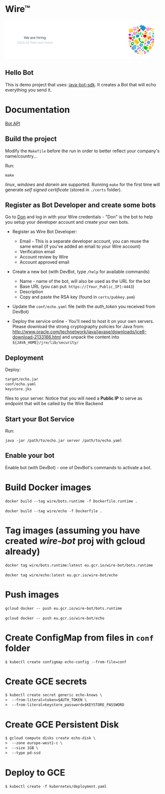 # Wire™

[![Wire logo](https://github.com/wireapp/wire/blob/master/assets/header-small.png?raw=true)](https://wire.com/jobs/)

## Hello Bot
This is demo project that uses: [java-bot-sdk](https://github.com/wireapp/bot-sdk). It creates a Bot that will echo everything 
you send it.

# Documentation
[Bot API](https://github.com/wireapp/wire-bot-java/wiki)

## Build the project
 Modify the `Makefile` before the run in order to better reflect your company's name/country...

 Run:
 ```
 make
 ```
 *linux*, *windows* and *darwin* are supported. Running `make` for the first time will generate *self signed certificate* (stored in `./certs` folder). 

## Register as Bot Developer and create some bots
 Go to [Don](https://app.wire.com?bot_name=don&bot_provider=d39b462f-7e60-4d88-82e1-44d632f94901&bot_service=7a7e5417-0ea3-4608-a5ff-cb809b93f65a) and log in with your Wire credentials - "Don" is the bot to help you setup your developer account and create your own bots.

- Register as Wire Bot Developer:
  - Email - This is a separate developer account, you can reuse the same email (if you've added an email to your Wire account)
  - Verification email
  - Account review by Wire
  - Account approved email

- Create a new bot (with DevBot, type `/help` for available commands)
  - Name - name of the bot, will also be used as the URL for the bot
  - Base URL (you can put: `https://[Your_Public_IP]:4443`)
  - Description
  - Copy and paste the RSA key (found in `certs/pubkey.pem`)

- Update the `conf/echo.yaml` file (with the *auth_token* you received from DevBot)

- Deploy the service online - You'll need to host it on your own servers.
  Please download the strong cryptography policies for Java from:
	  http://www.oracle.com/technetwork/java/javase/downloads/jce8-download-2133166.html
    and unpack the content into `${JAVA_HOME}/jre/lib/security/`

## Deployment
Deploy:
```
target/echo.jar
conf/echo.yaml
keystore.jks
```
files to your server. Notice that you will need a **Public IP** to serve as endpoint that will be called by the Wire Backend

## Start your Bot Service
Run:
```
java -jar /path/to/echo.jar server /path/to/echo.yaml
```

## Enable your bot
Enable bot (with DevBot) - one of DevBot's commands to activate a bot.

# Build Docker images
	docker build --tag wire/bots.runtime -f Dockerfile.runtime .

	docker build --tag wire/echo -f Dockerfile .

# Tag images (assuming you have created *wire-bot* proj with gcloud already)
    docker tag wire/bots.runtime:latest eu.gcr.io/wire-bot/bots.runtime

    docker tag wire/echo:latest eu.gcr.io/wire-bot/echo

# Push images
    gcloud docker -- push eu.gcr.io/wire-bot/bots.runtime

    gcloud docker -- push eu.gcr.io/wire-bot/echo

# Create ConfigMap from files in `conf` folder
```
$ kubectl create configmap echo-config --from-file=conf
```                                                     

# Create GCE secrets
```
$ kubectl create secret generic echo-knows \
>  --from-literal=token=$AUTH_TOKEN \
>  --from-literal=keystore_password=$KEYSTORE_PASSWORD
```                                                     

# Create GCE Persistent Disk
```
$ gcloud compute disks create echo-disk \
>  --zone europe-west1-c \
>  --size 1GB \
>  --type pd-ssd
```

# Deploy to GCE
`$ kubectl create -f kubernetes/deployment.yaml`
